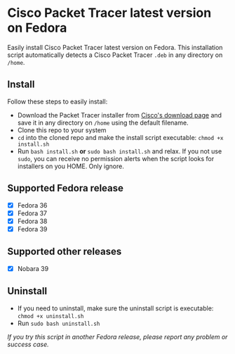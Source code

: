 # Cisco Packet Tracer latest version on Fedora

Easily install Cisco Packet Tracer latest version on Fedora. This installation script automatically detects a Cisco Packet Tracer `.deb` in any directory on `/home`.

## Install

Follow these steps to easily install:

-   Download the Packet Tracer installer from [Cisco's download page](https://www.netacad.com/portal/node/488) and save it in any directory on `/home` using the default filename.
-   Clone this repo to your system
-   `cd` into the cloned repo and make the install script executable: `chmod +x install.sh`
-   Run `bash install.sh` **or** `sudo bash install.sh` and relax. If you not use `sudo`, you can receive no permission alerts when the script looks for installers on you HOME. Only ignore.

## Supported Fedora release

- [x] Fedora 36
- [x] Fedora 37
- [x] Fedora 38
- [x] Fedora 39

## Supported other releases
- [X] Nobara 39

## Uninstall

-   If you need to uninstall, make sure the uninstall script is executable: `chmod +x uninstall.sh`
-   Run `sudo bash uninstall.sh`

_If you try this script in another Fedora release, please report any problem or success case._
